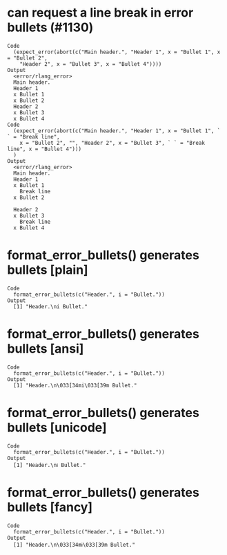 # can request a line break in error bullets (#1130)

    Code
      (expect_error(abort(c("Main header.", "Header 1", x = "Bullet 1", x = "Bullet 2",
        "Header 2", x = "Bullet 3", x = "Bullet 4"))))
    Output
      <error/rlang_error>
      Main header.
      Header 1
      x Bullet 1
      x Bullet 2
      Header 2
      x Bullet 3
      x Bullet 4
    Code
      (expect_error(abort(c("Main header.", "Header 1", x = "Bullet 1", ` ` = "Break line",
        x = "Bullet 2", "", "Header 2", x = "Bullet 3", ` ` = "Break line", x = "Bullet 4")))
      )
    Output
      <error/rlang_error>
      Main header.
      Header 1
      x Bullet 1
        Break line
      x Bullet 2
      
      Header 2
      x Bullet 3
        Break line
      x Bullet 4

# format_error_bullets() generates bullets [plain]

    Code
      format_error_bullets(c("Header.", i = "Bullet."))
    Output
      [1] "Header.\ni Bullet."

# format_error_bullets() generates bullets [ansi]

    Code
      format_error_bullets(c("Header.", i = "Bullet."))
    Output
      [1] "Header.\n\033[34mi\033[39m Bullet."

# format_error_bullets() generates bullets [unicode]

    Code
      format_error_bullets(c("Header.", i = "Bullet."))
    Output
      [1] "Header.\nℹ Bullet."

# format_error_bullets() generates bullets [fancy]

    Code
      format_error_bullets(c("Header.", i = "Bullet."))
    Output
      [1] "Header.\n\033[34mℹ\033[39m Bullet."

